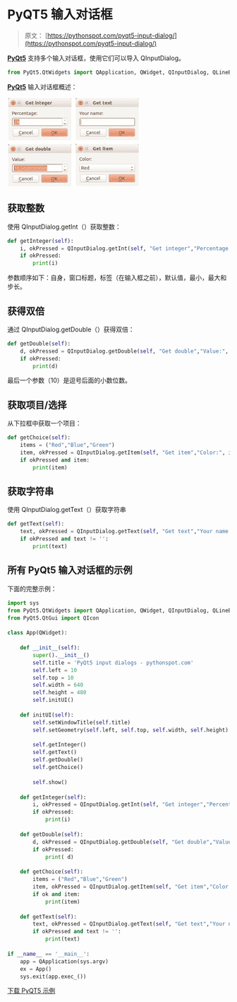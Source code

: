 # PyQT5 输入对话框

> 原文： [https://pythonspot.com/pyqt5-input-dialog/](https://pythonspot.com/pyqt5-input-dialog/)

[**PyQt5**](https://pythonspot.com/pyqt5/) 支持多个输入对话框，使用它们可以导入 QInputDialog。

```py
from PyQt5.QtWidgets import QApplication, QWidget, QInputDialog, QLineEdit

```

[**PyQt5**](https://pythonspot.com/pyqt5/) 输入对话框概述：

![pyqt5-input-dialog](img/6872d4e6f12488af0c0f4f9c14deb773.jpg)

## 获取整数

使用 QInputDialog.getInt（）获取整数：

```py
def getInteger(self):
    i, okPressed = QInputDialog.getInt(self, "Get integer","Percentage:", 28, 0, 100, 1)
    if okPressed:
        print(i)

```

参数顺序如下：自身，窗口标题，标签（在输入框之前），默认值，最小，最大和步长。

## 获得双倍

通过 QInputDialog.getDouble（）获得双倍：

```py
def getDouble(self):
    d, okPressed = QInputDialog.getDouble(self, "Get double","Value:", 10.05, 0, 100, 10)
    if okPressed:
        print(d)

```

最后一个参数（10）是逗号后面的小数位数。

## 获取项目/选择

从下拉框中获取一个项目：

```py
def getChoice(self):
    items = ("Red","Blue","Green")
    item, okPressed = QInputDialog.getItem(self, "Get item","Color:", items, 0, False)
    if okPressed and item:
        print(item)

```

## 获取字符串

使用 QInputDialog.getText（）获取字符串

```py
def getText(self):
    text, okPressed = QInputDialog.getText(self, "Get text","Your name:", QLineEdit.Normal, "")
    if okPressed and text != '':
        print(text)

```

## 所有 PyQt5 输入对话框的示例

下面的完整示例：

```py
import sys
from PyQt5.QtWidgets import QApplication, QWidget, QInputDialog, QLineEdit
from PyQt5.QtGui import QIcon

class App(QWidget):

    def __init__(self):
        super().__init__()
        self.title = 'PyQt5 input dialogs - pythonspot.com'
        self.left = 10
        self.top = 10
        self.width = 640
        self.height = 480
        self.initUI()

    def initUI(self):
        self.setWindowTitle(self.title)
        self.setGeometry(self.left, self.top, self.width, self.height)

        self.getInteger()
        self.getText()
        self.getDouble()
        self.getChoice()

        self.show()

    def getInteger(self):
        i, okPressed = QInputDialog.getInt(self, "Get integer","Percentage:", 28, 0, 100, 1)
        if okPressed:
            print(i)

    def getDouble(self):
        d, okPressed = QInputDialog.getDouble(self, "Get double","Value:", 10.50, 0, 100, 10)
        if okPressed:
            print( d)

    def getChoice(self):
        items = ("Red","Blue","Green")
        item, okPressed = QInputDialog.getItem(self, "Get item","Color:", items, 0, False)
        if ok and item:
            print(item)

    def getText(self):
        text, okPressed = QInputDialog.getText(self, "Get text","Your name:", QLineEdit.Normal, "")
        if okPressed and text != '':
            print(text)

if __name__ == '__main__':
    app = QApplication(sys.argv)
    ex = App()
    sys.exit(app.exec_())

```

[下载 PyQT5 示例](https://pythonspot.com/download-pyqt5-examples/)